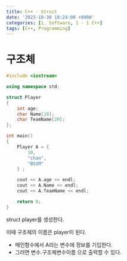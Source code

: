 ```yaml
---
title: C++ - Struct
date: '2023-10-30 18:24:00 +0900'
categories: [1. Software, 1 - 1 C++]
tags: [C++, Programming]
---
```


# 구조체

```cpp
#include <iostream>

using namespace std; 

struct Player
{
    int age;
    char Name[10];
    char TeamName[20];
};

int main()
{
    Player A = {
        10,
        "chan",
        "BSSM"
    } ;

    cout << A.age << endl; 
    cout << A.Name << endl;
    cout << A.TeamName << endl;

    return 0;
}
```

struct player를 생성한다. 

이때 구조체의 이름은 player이 된다. 

- 메인함수에서 A라는 변수에 정보를 기입한다.
- 그러면 변수.구조체변수이름 으로 출력할 수 있다.